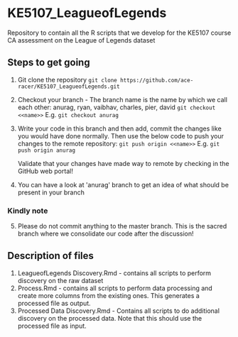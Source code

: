 # KE5107_LeagueofLegends
Repository to contain all the R scripts that we develop for the KE5107 course CA assessment on the League of Legends dataset 

## Steps to get going

1. Git clone the repository
   `git clone https://github.com/ace-racer/KE5107_LeagueofLegends.git`

2. Checkout your branch - The branch name is the name by which we call each other: anurag, ryan, vaibhav, charles,   pier, david
    `git checkout <<name>>`
    E.g. `git checkout anurag`

3. Write your code in this branch and then add, commit the changes like you would have done normally. Then use the below code to push your changes to the remote repository:
    `git push origin <<name>>`
    E.g. `git push origin anurag`

    Validate that your changes have made way to remote by checking in the GitHub web portal!

4. You can have a look at 'anurag' branch to get an idea of what should be present in your branch

### Kindly note
5. Please do not commit anything to the master branch. This is the sacred branch where we consolidate our code after the discussion!

## Description of files

1. LeagueofLegends Discovery.Rmd - contains all scripts to perform discovery on the raw dataset
2. Process.Rmd - contains all scripts to perform data processing and create more columns from the existing ones. This generates a processed file as output.
3. Processed Data Discovery.Rmd - Contains all scripts to do additional discovery on the processed data. Note that this should use the processed file as input.
